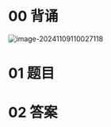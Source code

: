 # 00 背诵

![image-20241109110027118](C:\Users\Administrator\AppData\Roaming\Typora\typora-user-images\image-20241109110027118.png)



# 01 题目



# 02 答案

